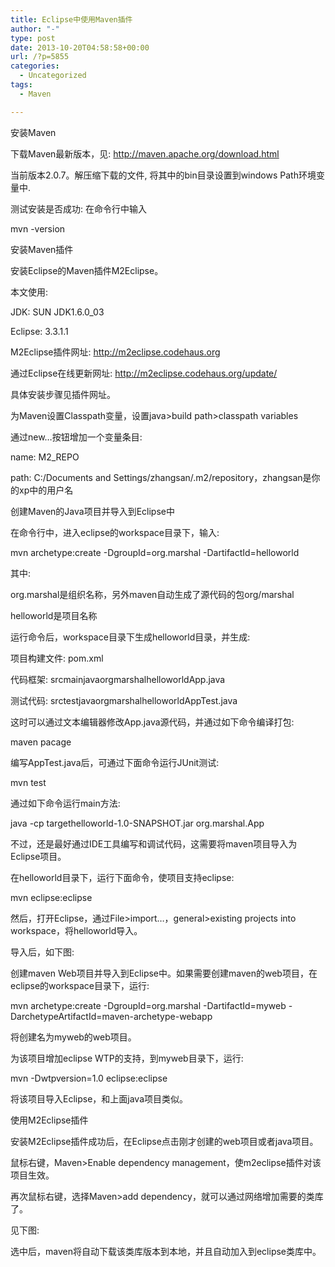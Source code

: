 ```yaml
---
title: Eclipse中使用Maven插件
author: "-"
type: post
date: 2013-10-20T04:58:58+00:00
url: /?p=5855
categories:
  - Uncategorized
tags:
  - Maven

---
```

安装Maven

下载Maven最新版本，见: http://maven.apache.org/download.html


当前版本2.0.7。解压缩下载的文件, 将其中的bin目录设置到windows Path环境变量中.


测试安装是否成功: 在命令行中输入


mvn -version

安装Maven插件

安装Eclipse的Maven插件M2Eclipse。


本文使用: 


JDK: SUN JDK1.6.0_03

Eclipse: 3.3.1.1

M2Eclipse插件网址: http://m2eclipse.codehaus.org


通过Eclipse在线更新网址: http://m2eclipse.codehaus.org/update/


具体安装步骤见插件网址。


为Maven设置Classpath变量，设置java>build path>classpath variables


通过new…按钮增加一个变量条目: 


name: M2_REPO


path: C:/Documents and Settings/zhangsan/.m2/repository，zhangsan是你的xp中的用户名


创建Maven的Java项目并导入到Eclipse中


在命令行中，进入eclipse的workspace目录下，输入: 


mvn archetype:create -DgroupId=org.marshal -DartifactId=helloworld


其中: 


org.marshal是组织名称，另外maven自动生成了源代码的包org/marshal

helloworld是项目名称

运行命令后，workspace目录下生成helloworld目录，并生成: 


项目构建文件: pom.xml

代码框架: srcmainjavaorgmarshalhelloworldApp.java

测试代码: srctestjavaorgmarshalhelloworldAppTest.java

这时可以通过文本编辑器修改App.java源代码，并通过如下命令编译打包: 


maven pacage


编写AppTest.java后，可通过下面命令运行JUnit测试: 


mvn test


通过如下命令运行main方法: 


java -cp targethelloworld-1.0-SNAPSHOT.jar org.marshal.App


不过，还是最好通过IDE工具编写和调试代码，这需要将maven项目导入为Eclipse项目。


在helloworld目录下，运行下面命令，使项目支持eclipse: 


mvn eclipse:eclipse


然后，打开Eclipse，通过File>import…，general>existing projects into workspace，将helloworld导入。


导入后，如下图: 


创建maven Web项目并导入到Eclipse中。如果需要创建maven的web项目，在eclipse的workspace目录下，运行: 


mvn archetype:create -DgroupId=org.marshal -DartifactId=myweb -DarchetypeArtifactId=maven-archetype-webapp


将创建名为myweb的web项目。


为该项目增加eclipse WTP的支持，到myweb目录下，运行: 


mvn -Dwtpversion=1.0 eclipse:eclipse


将该项目导入Eclipse，和上面java项目类似。


使用M2Eclipse插件

安装M2Eclipse插件成功后，在Eclipse点击刚才创建的web项目或者java项目。


鼠标右键，Maven>Enable dependency management，使m2eclipse插件对该项目生效。


再次鼠标右键，选择Maven>add dependency，就可以通过网络增加需要的类库了。


见下图: 


选中后，maven将自动下载该类库版本到本地，并且自动加入到eclipse类库中。